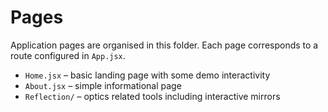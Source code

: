 # Pages

Application pages are organised in this folder. Each page corresponds to a route
configured in `App.jsx`.

- `Home.jsx` – basic landing page with some demo interactivity
- `About.jsx` – simple informational page
- `Reflection/` – optics related tools including interactive mirrors
